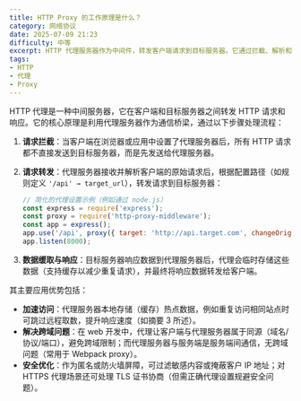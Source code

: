 ```yaml
---
title: HTTP Proxy 的工作原理是什么？
category: 网络协议
date: 2025-07-09 21:23
difficulty: 中等
excerpt: HTTP 代理服务器作为中间件，转发客户端请求到目标服务器。它通过拦截、解析和转发 HTTP 请求，实现数据缓存与响应，主要应用于加速访问、解决跨域问题及安全优化。
tags:
- HTTP
- 代理
- Proxy
---
```

HTTP 代理是一种中间服务器，它在客户端和目标服务器之间转发 HTTP 请求和响应。它的核心原理是利用代理服务器作为通信桥梁，通过以下步骤处理流程：

1. **请求拦截**：当客户端在浏览器或应用中设置了代理服务器后，所有 HTTP 请求都不直接发送到目标服务器，而是先发送给代理服务器。
   
2. **请求转发**：代理服务器接收并解析客户端的原始请求后，根据配置路径（如规则定义 `'/api' → target_url`），转发请求到目标服务器：
   ```JavaScript
   // 简化的代理设置示例（例如通过 node.js）
   const express = require('express');
   const proxy = require('http-proxy-middleware');
   const app = express();
   app.use('/api', proxy({ target: 'http://api.target.com', changeOrigin: true }));
   app.listen(8000);
   ```

3. **数据缓取与响应**：目标服务器响应数据到代理服务器后，代理会临时存储这些数据（支持缓存以减少重复请求），并最终将响应数据转发给客户端。

其主要应用优势包括：
- **加速访问**：代理服务器本地存储（缓存）热点数据，例如重复访问相同站点时可跳过远程取数，提升响应速度（如摘要 3 所述）。
- **解决跨域问题**：在 web 开发中，代理让客户端与代理服务器属于同源（域名/协议/端口），避免跨域限制；而代理服务器与服务端是服务端间通信，无跨域问题（常用于 Webpack proxy）。
- **安全优化**：作为匿名或防火墙屏障，可过滤敏感内容或掩蔽客户 IP 地址；对 HTTPS 代理场景还可处理 TLS 证书协商（但需正确代理设置规避安全问题）。
